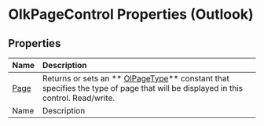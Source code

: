 
# OlkPageControl Properties (Outlook)

## Properties



|**Name**|**Description**|
|:-----|:-----|
| [Page](fc0f49b5-206d-0077-3931-9f759def6788.md)|Returns or sets an  ** [OlPageType](e4392bf7-5e61-c67b-e564-191e9c62e407.md)** constant that specifies the type of page that will be displayed in this control. Read/write.|
|Name|Description|
